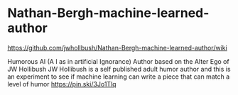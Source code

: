 # Nathan-Bergh-machine-learned-author

https://github.com/jwhollbush/Nathan-Bergh-machine-learned-author/wiki

Humorous AI (A I as in artificial Ignorance) Author based on the Alter Ego of JW Hollibush
JW Hollibush is a self published adult humor author and this is an experiment to see if machine learning can write a piece that can match a level of humor
https://pin.ski/3Jo1Tlq
